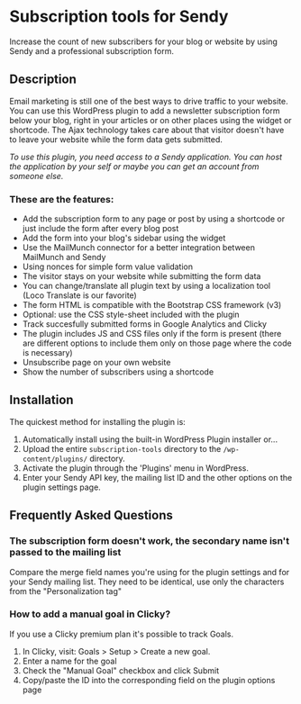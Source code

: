 # Subscription tools for Sendy

Increase the count of new subscribers for your blog or website by using Sendy and a professional subscription form.

## Description

Email marketing is still one of the best ways to drive traffic to your website. You can use this WordPress plugin to add a newsletter subscription form below your blog, right in your articles or on other places using the widget or shortcode. The Ajax technology takes care about that visitor doesn't have to leave your website while the form data gets submitted.

*To use this plugin, you need access to a Sendy application. You can host the application by your self or maybe you can get an account from someone else.*

### These are the features:

* Add the subscription form to any page or post by using a shortcode or just include the form after every blog post
* Add the form into your blog's sidebar using the widget
* Use the MailMunch connector for a better integration between MailMunch and Sendy
* Using nonces for simple form value validation
* The visitor stays on your website while submitting the form data
* You can change/translate all plugin text by using a localization tool (Loco Translate is our favorite)
* The form HTML is compatible with the Bootstrap CSS framework (v3)
* Optional: use the CSS style-sheet included with the plugin
* Track succesfully submitted forms in Google Analytics and Clicky
* The plugin includes JS and CSS files only if the form is present (there are different options to include them only on those page where the code is necessary)
* Unsubscribe page on your own website
* Show the number of subscribers using a shortcode

## Installation

The quickest method for installing the plugin is:

1. Automatically install using the built-in WordPress Plugin installer or...
1. Upload the entire `subscription-tools` directory to the `/wp-content/plugins/` directory.
1. Activate the plugin through the 'Plugins' menu in WordPress.
1. Enter your Sendy API key, the mailing list ID and the other options on the plugin settings page.

## Frequently Asked Questions

### The subscription form doesn't work, the secondary name isn't passed to the mailing list

Compare the merge field names you're using for the plugin settings and for your Sendy mailing list. They need to be identical, use only the characters from the  "Personalization tag"

### How to add a manual goal in Clicky?

If you use a Clicky premium plan it's possible to track Goals.

1. In Clicky, visit: Goals > Setup > Create a new goal.
1. Enter a name for the goal
1. Check the "Manual Goal" checkbox and click Submit
1. Copy/paste the ID into the corresponding field on the plugin options page
